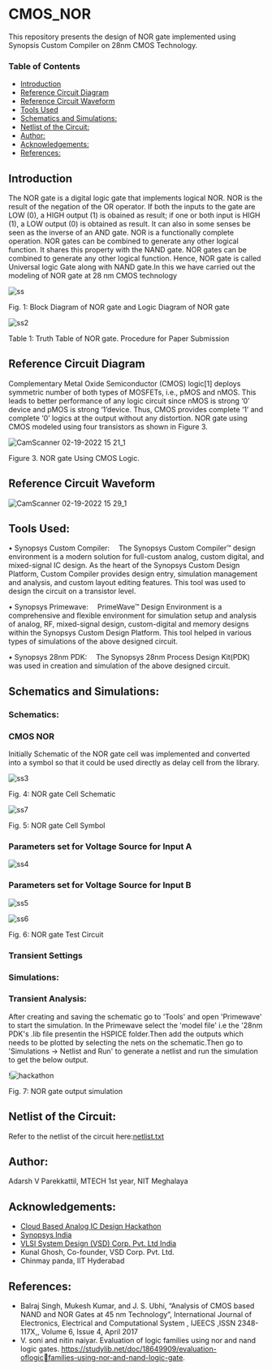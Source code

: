 # CMOS_NOR
This repository presents the design of NOR gate implemented using Synopsis Custom Compiler on 28nm CMOS Technology.

### Table of Contents
 - [Introduction](#introduction)
 - [Reference Circuit Diagram](#reference-circuit-diagram)
 - [Reference Circuit Waveform](#reference-circuit-waveform)
 - [Tools Used](#tools-used)
 - [Schematics and Simulations:](#schematics-and-simulations)
 - [Netlist of the Circuit:](#netlist-of-the-circuit)
 - [Author:](#author)
 - [Acknowledgements:](#acknowledgements)
 - [References:](#references)
 
## Introduction
The NOR gate is a digital logic gate that implements
logical NOR. NOR is the result of the negation of the OR
operator. If both the inputs to the gate are LOW (0), a HIGH
output (1) is obained as result; if one or both input is HIGH (1),
a LOW output (0) is obtained as result. It can also in some senses
be seen as the inverse of an AND gate. NOR is a functionally
complete operation. NOR gates can be combined to generate any
other logical function. It shares this property with the NAND
gate. NOR gates can be combined to generate any other logical
function. Hence, NOR gate is called Universal logic Gate along
with NAND gate.In this we have carried out the modeling
of NOR gate at 28 nm CMOS technology





![ss](https://user-images.githubusercontent.com/100693635/156202769-4d721926-b2d2-4b1a-a7a9-92afdaea4c26.PNG)



Fig. 1: Block Diagram of NOR gate and Logic Diagram of NOR gate

![ss2](https://user-images.githubusercontent.com/100693635/156202795-d2979822-6327-497c-b632-8c850dab5d06.PNG)


Table 1: Truth Table of NOR gate. Procedure for Paper Submission
## Reference Circuit Diagram
Complementary Metal Oxide Semiconductor (CMOS) logic[1] deploys symmetric number of both types of MOSFETs, i.e., pMOS and nMOS. This leads to better performance of any logic circuit since nMOS is strong ‘0’ device and pMOS is strong ‘1’device. Thus, CMOS provides complete ‘1’ and complete ‘0’ logics at the output without any distortion. NOR gate using CMOS modeled using four  transistors as shown in Figure 3.


![CamScanner 02-19-2022 15 21_1](https://user-images.githubusercontent.com/100693635/156201945-805124fd-0d43-47e1-9d56-374a7dfa1f35.jpg)

 
Figure 3. NOR gate Using CMOS Logic.

## Reference Circuit Waveform

 ![CamScanner 02-19-2022 15 29_1](https://user-images.githubusercontent.com/100693635/156201974-a94b4bba-600d-4b75-96c6-539357b6dd13.jpg)



## Tools Used:
• Synopsys Custom Compiler:
 The Synopsys Custom Compiler™ design environment is a modern solution for full-custom analog, custom digital, and mixed-signal IC design. As the heart of the Synopsys Custom Design Platform, Custom Compiler provides design entry, simulation management and analysis, and custom layout editing features. This tool was used to design the circuit on a transistor level.

• Synopsys Primewave:
 PrimeWave™ Design Environment is a comprehensive and flexible environment for simulation setup and analysis of analog, RF, mixed-signal design, custom-digital and memory designs within the Synopsys Custom Design Platform. This tool helped in various types of simulations of the above designed circuit.

• Synopsys 28nm PDK:
 The Synopsys 28nm Process Design Kit(PDK) was used in creation and simulation of the above designed circuit.
 
 ## Schematics and Simulations:
 ### Schematics:
 ### CMOS NOR
 Initially Schematic of the NOR gate cell was implemented and converted into a symbol so that it could be used directly as delay cell from the library.
 
 
 
 ![ss3](https://user-images.githubusercontent.com/100693635/156211611-8ec48aff-e217-480f-9882-9640d8ee7c0f.PNG)

 
 Fig. 4: NOR gate Cell Schematic
 
 
 ![ss7](https://user-images.githubusercontent.com/100693635/156211669-56033f33-ddd8-45ba-9e18-b93eb390cc0e.PNG)

 Fig. 5: NOR gate Cell Symbol
 
 ### Parameters set for Voltage Source for Input A
 ![ss4](https://user-images.githubusercontent.com/100693635/156211630-b0fd5864-71b2-4863-86c3-9e0daa2eac82.PNG)








 
 
 
 ### Parameters set for Voltage Source for Input B
 
 
 ![ss5](https://user-images.githubusercontent.com/100693635/156211644-6b7fd639-fdb8-43d6-ab13-688526d6fcac.PNG)

 

 
 
 ![ss6](https://user-images.githubusercontent.com/100693635/156211664-eefa923b-d987-4dd6-b162-ffc7e5b18bd7.PNG)

 Fig. 6: NOR gate Test Circuit 
 
  ### Transient Settings
 
 ### Simulations:
 ### Transient Analysis:
After creating and saving the schematic go to 'Tools' and open 'Primewave' to start the simulation. In the Primewave select the 'model file' i.e the '28nm PDK's .lib file presentin the HSPICE folder.Then add the outputs which needs to be plotted by selecting the nets on the schematic.Then go to 'Simulations -> Netlist and Run' to generate a netlist and run the simulation to get the below output.

!![hackathon](https://user-images.githubusercontent.com/100693635/156202057-3d5e7c57-ebe3-42fb-b4ed-74fb58fb7ab2.PNG)

Fig. 7: NOR gate output simulation


## Netlist of the Circuit:
Refer to the netlist of the circuit here:[netlist.txt](https://github.com/swati-sgm/Half_Adder_analog_design/files/8129767/netlist.txt)



## Author:
Adarsh V Parekkattil, MTECH 1st year, NIT Meghalaya

## Acknowledgements:
- [Cloud Based Analog IC Design Hackathon](https://www.iith.ac.in/events/2022/02/15/Cloud-Based-Analog-IC-Design-Hackathon/)
- [Synopsys India](https://www.synopsys.com/)
- [VLSI System Design (VSD) Corp. Pvt. Ltd India](https://www.vlsisystemdesign.com/)
- Kunal Ghosh, Co-founder, VSD Corp. Pvt. Ltd.
- Chinmay panda, IIT Hyderabad
## References:
- Balraj Singh, Mukesh Kumar, and J. S. Ubhi, “Analysis of CMOS based
NAND and NOR Gates at 45 nm Technology”, International Journal of
Electronics, Electrical and Computational System , IJEECS ,ISSN 2348-
117X,, Volume 6, Issue 4, April 2017
- V. soni and nitin naiyar. Evaluation of logic families using nor and
nand logic gates. https://studylib.net/doc/18649909/evaluation-oflogicfamilies-using-nor-and-nand-logic-gate.
 
